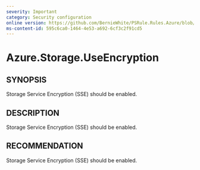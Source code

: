 ```yaml
---
severity: Important
category: Security configuration
online version: https://github.com/BernieWhite/PSRule.Rules.Azure/blob/master/docs/rules/en/Azure.Storage.UseEncryption.md
ms-content-id: 595c6ca0-1464-4e53-a692-6cf3c2f91cd5
---
```


# Azure.Storage.UseEncryption

## SYNOPSIS

Storage Service Encryption (SSE) should be enabled.

## DESCRIPTION

Storage Service Encryption (SSE) should be enabled.

## RECOMMENDATION

Storage Service Encryption (SSE) should be enabled.
